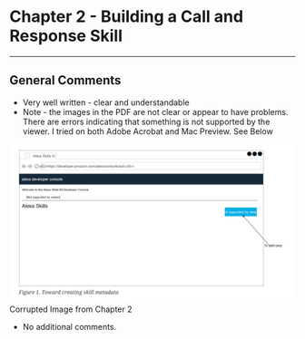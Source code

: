 # Chapter 2 - Building a Call and Response Skill
---

## General Comments
* Very well written - clear and understandable
* Note - the images in the PDF are not clear or appear to have problems. There are errors indicating that something is not supported by the viewer. I tried on both Adobe Acrobat and Mac Preview. See Below

![CorruptedImage](./images/CorruptedImages.png) Corrupted Image from Chapter 2

* No additional comments.
